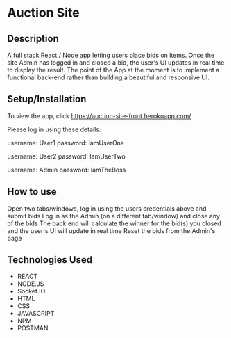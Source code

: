 # Auction Site
 

## Description
A full stack React / Node app letting users place bids on items. Once the site Admin has logged in and closed a bid, the user's UI updates in real time to display the result.
The point of the App at the moment is to implement a functional back-end rather than building a beautiful and responsive UI.

## Setup/Installation
To view the app, click https://auction-site-front.herokuapp.com/

Please log in using these details: 

username: User1
password: IamUserOne

username: User2
password: IamUserTwo

username: Admin
password: IamTheBoss


## How to use
Open two tabs/windows, log in using the users credentials above and submit bids
Log in as the Admin (on a different tab/window) and close any of the bids
The back end will calculate the winner for the bid(s) you closed and the user's UI will update in real time
Reset the bids from the Admin's page  


## Technologies Used
* REACT
* NODE.JS
* Socket.IO
* HTML
* CSS
* JAVASCRIPT
* NPM
* POSTMAN
